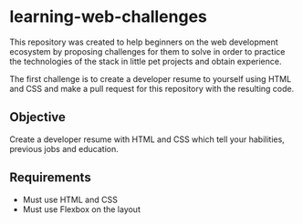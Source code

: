 # learning-web-challenges

This repository was created to help beginners on the web development ecosystem by proposing challenges for them to solve in order to practice the technologies of the stack in little pet projects and obtain experience.

The first challenge is to create a developer resume to  yourself using HTML and CSS and make a pull request
for this repository with the resulting code.

## Objective

Create a developer resume with HTML and CSS which tell your habilities, previous jobs and education.

## Requirements

 - Must use HTML and CSS
 - Must use Flexbox on the layout
